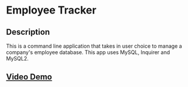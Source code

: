 # Employee Tracker

## Description
This is a command line application that takes in user choice to manage a company's employee database. This app uses MySQL, Inquirer and MySQL2.

## [Video Demo](https://drive.google.com/file/d/1jueyK7vu7Znt2rQQ5DfWEDxm1z2Y4wLH/view?usp=sharing)